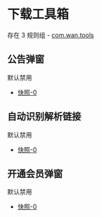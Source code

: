 # 下载工具箱

存在 3 规则组 - [com.wan.tools](/src/apps/com.wan.tools.ts)

## 公告弹窗

默认禁用

- [快照-0](https://i.gkd.li/i/13392027)

## 自动识别解析链接

默认禁用

- [快照-0](https://i.gkd.li/i/13392085)

## 开通会员弹窗

默认禁用

- [快照-0](https://i.gkd.li/i/13392112)

